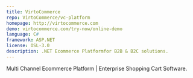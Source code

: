 ```yaml
---
title: VirtoCommerce
repo: VirtoCommerce/vc-platform
homepage: http://virtocommerce.com
demo: virtocommerce.com/try-now/online-demo
language: C#
framework: ASP.NET
license: OSL-3.0
description: .NET Ecommerce Platformfor B2B & B2C solutions.
---
```


Multi Channel Ecommerce Platform | Enterprise Shopping Cart Software.
